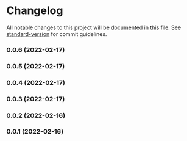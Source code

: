 # Changelog

All notable changes to this project will be documented in this file. See [standard-version](https://github.com/conventional-changelog/standard-version) for commit guidelines.

### 0.0.6 (2022-02-17)

### 0.0.5 (2022-02-17)

### 0.0.4 (2022-02-17)

### 0.0.3 (2022-02-17)

### 0.0.2 (2022-02-16)

### 0.0.1 (2022-02-16)
